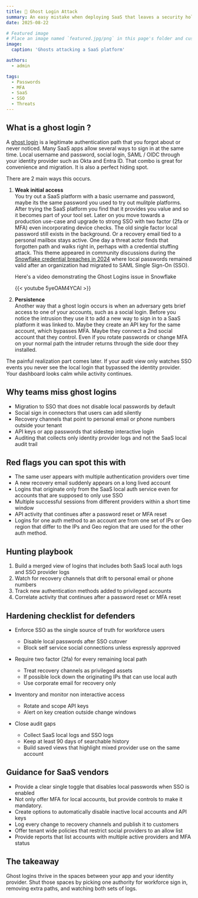 ```yaml
---
title: 👻 Ghost Login Attack
summary: An easy mistake when deploying SaaS that leaves a security hole.
date: 2025-08-22

# Featured image
# Place an image named `featured.jpg/png` in this page's folder and customize its options here.
image:
  caption: 'Ghosts attacking a SaaS platform'

authors:
  - admin

tags:
  - Passwords
  - MFA
  - SaaS
  - SSO
  - Threats
---
```


## What is a ghost login ?

A [ghost login](https://pushsecurity.com/blog/ghost-logins-when-forgotten-identities-come-back-to-haunt-you/) is a legitimate authentication path that you forgot about or never noticed. Many SaaS apps allow several ways to sign in at the same time. Local username and password, social login, SAML / OIDC through your identity provider such as Okta and Entra ID. That combo is great for convenience and migration. It is also a perfect hiding spot.

There are 2 main ways this occurs.

1. **Weak initial access**  
   You try out a SaaS platform with a basic username and password, maybe its the same password you used to try out mulitple platforms.  After trying the SaaS platform you find that it provides you value and so it becomes part of your tool set.  Later on you move towards a production use-case and upgrade to strong SSO with two factor (2fa or MFA) even incorporating device checks. The old single factor local password still exists in the background. Or a recovery email tied to a personal mailbox stays active. One day a threat actor finds that forgotten path and walks right in, perhaps with a credential stuffing attack. This theme appeared in community discussions during the [Snowflake credential breaches in 2024](https://pushsecurity.com/blog/snowflake-retro/) where local passwords remained valid after an organization had migrated to SAML Single Sign-On (SSO).

   Here's a video demonstrating the Ghost Logins issue in Snowflake

   {{< youtube 5yeOAM4YCAI >}}


2. **Persistence**  
   Another way that a ghost login occurs is when an adversary gets brief access to one of your accounts, such as a social login. Before you notice the intrusion they use it to add a new way to sign in to a SaaS platform it was linked to. Maybe they create an API key for the same account, which bypasses MFA. Maybe they connect a 2nd social account that they control. Even if you rotate passwords or change MFA on your normal path the intruder returns through the side door they installed.

The painful realization part comes later. If your audit view only watches SSO events you never see the local login that bypassed the identity provider. Your dashboard looks calm while activity continues.

## Why teams miss ghost logins

* Migration to SSO that does not disable local passwords by default  
* Social sign in connectors that users can add silently  
* Recovery channels that point to personal email or phone numbers outside your tenant  
* API keys or app passwords that sidestep interactive login  
* Auditing that collects only identity provider logs and not the SaaS local audit trail  

## Red flags you can spot this with

* The same user appears with multiple authentication providers over time  
* A new recovery email suddenly appears on a long lived account  
* Logins that originate only from the SaaS local auth service even for accounts that are supposed to only use SSO  
* Multiple successful sessions from different providers within a short time window  
* API activity that continues after a password reset or MFA reset  
* Logins for one auth method to an account are from one set of IPs or Geo region that differ to the IPs and Geo region that are used for the other auth method.

## Hunting playbook

1. Build a merged view of logins that includes both SaaS local auth logs and SSO provider logs  
2. Watch for recovery channels that drift to personal email or phone numbers  
3. Track new authentication methods added to privileged accounts  
4. Correlate activity that continues after a password reset or MFA reset  

## Hardening checklist for defenders

* Enforce SSO as the single source of truth for workforce users  
  * Disable local passwords after SSO cutover  
  * Block self service social connections unless expressly approved  

* Require two factor (2fa) for every remaining local path  
  * Treat recovery channels as privileged assets  
  * If possible lock down the originating IPs that can use local auth
  * Use corporate email for recovery only  

* Inventory and monitor non interactive access  
  * Rotate and scope API keys  
  * Alert on key creation outside change windows  

* Close audit gaps  
  * Collect SaaS local logs and SSO logs  
  * Keep at least 90 days of searchable history  
  * Build saved views that highlight mixed provider use on the same account  

## Guidance for SaaS vendors

* Provide a clear single toggle that disables local passwords when SSO is enabled  
* Not only offer MFA for local accounts, but provide controls to make it mandatory. 
* Create options to automatically disable inactive local accounts and API keys
* Log every change to recovery channels and publish it to customers  
* Offer tenant wide policies that restrict social providers to an allow list  
* Provide reports that list accounts with multiple active providers and MFA status  

## The takeaway

Ghost logins thrive in the spaces between your app and your identity provider. Shut those spaces by picking one authority for workforce sign in, removing extra paths, and watching both sets of logs. 